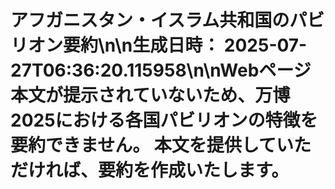 # アフガニスタン・イスラム共和国のパビリオン要約\n\n**生成日時：** 2025-07-27T06:36:20.115958\n\nWebページ本文が提示されていないため、万博2025における各国パビリオンの特徴を要約できません。  本文を提供していただければ、要約を作成いたします。